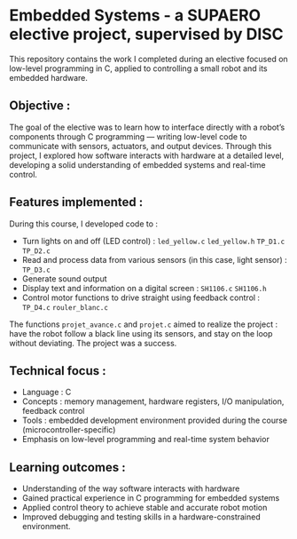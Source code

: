 # Embedded Systems - a SUPAERO elective project, supervised by DISC

This repository contains the work I completed during an elective focused on low-level programming in C, applied to controlling a small robot and its embedded hardware.

## Objective : 
The goal of the elective was to learn how to interface directly with a robot’s components through C programming — writing low-level code to communicate with sensors, actuators, and output devices.
Through this project, I explored how software interacts with hardware at a detailed level, developing a solid understanding of embedded systems and real-time control.

## Features implemented :
During this course, I developed code to :
* Turn lights on and off (LED control) : `led_yellow.c` `led_yellow.h` `TP_D1.c` `TP_D2.c`
* Read and process data from various sensors (in this case, light sensor) : `TP_D3.c`
* Generate sound output
* Display text and information on a digital screen : `SH1106.c` `SH1106.h`
* Control motor functions to drive straight using feedback control : `TP_D4.c` `rouler_blanc.c`

The functions `projet_avance.c` and `projet.c` aimed to realize the project : have the robot follow a black line using its sensors, and stay on the loop without deviating. The project was a success.

## Technical focus :
* Language : C
* Concepts : memory management, hardware registers, I/O manipulation, feedback control
* Tools : embedded development environment provided during the course (microcontroller-specific)
* Emphasis on low-level programming and real-time system behavior

## Learning outcomes :
* Understanding of the way software interacts with hardware
* Gained practical experience in C programming for embedded systems
* Applied control theory to achieve stable and accurate robot motion
* Improved debugging and testing skills in a hardware-constrained environment.
